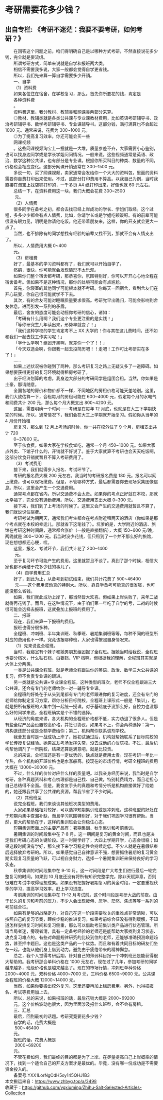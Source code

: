 # 考研需要花多少钱？  
## 出自专栏: 《考研不迷茫：我要不要考研，如何考研？》  
&emsp;&emsp;在回答这个问题之前，咱们得明确自己是以哪种方式考研，不然直接说花多少钱，完全就是耍流氓。  
&emsp;&emsp;所谓考研方式，简单来说就是自学和报班两大类。  
&emsp;&emsp;相信不需要我多说，大家一般都会觉得自学更省钱。   
&emsp;&emsp;所以，我们先来算一算自学需要多少开销。  
&emsp;&emsp;一、自学  
&emsp;&emsp;（1）资料费  
&emsp;&emsp;如果各位住在宿舍，在学校复习，那么，首先你所要花的钱，肯定是  
&emsp;&emsp;各种资料费  
&emsp;&emsp;。  
&emsp;&emsp;资料费这里，我分教材、教辅类和网课类两部分来算。  
&emsp;&emsp;◎教材、教辅类就是各类公共课与专业课教材费用，比如英语考研辅导书、政治考研辅导书、数学考研辅导书、专业课辅导书。这部分钱，满打满算也不会超过 1000 元。通常来说，花费为 300~1000 元。  
&emsp;&emsp;◎为了提高复习效率，你还可能会买一些  
&emsp;&emsp;网课视频  
&emsp;&emsp;。这些网课视频淘宝上一搜就是一大堆，质量参差不齐，大家需要小心鉴别，也可以找身边同学或是学长学姐问问情况。一般来说，这些视频通常是英语、政治、数学这种公共课，也有部分是专业课。根据你所买科目的种类、数量的不同，价格也会相应变化。这部分网课开销通常在 300~1500 元。  
&emsp;&emsp;多说一句，买了网课视频，卖家通常会发给你一个大大的资料包，里面的资料需要你自费打印出来使用。不过，这部分打印费用不算高。以我自己为例，当时我直接在淘宝上找店铺打印的，一千多页 A4 纸打印出来，好像也就 60 元左右。  
&emsp;&emsp;总结一下，在资料费用这一块，我们大概会花费 300~2500  
&emsp;&emsp; 元。  
&emsp;&emsp;（2）人情费  
&emsp;&emsp;很多同学在备考之初，都会去找已经上岸成功的学长、学姐们取经。这个过程，多多少少都会有点人情费，比如，你请学长或是学姐吃顿饭呀。有的前辈可能很没有眼力见，明明是你请他吃饭，他还带着朋友来，这样，你的开支就会更大一点了。  
&emsp;&emsp;当然，也不排除有的同学想找有经验的前辈又找不到，那就不会有人情支出了。  
&emsp;&emsp;所以，人情费用大概 0~400   
&emsp;&emsp;元。  
&emsp;&emsp;（3）房租费  
&emsp;&emsp;好了，最基本的学习资料都有了，我们就可以开始自学了。  
&emsp;&emsp;然鹅，很快，你可能就会发现情形不太乐观。  
&emsp;&emsp;如果你们整个宿舍都考研，那恭喜你，氛围特别好，你可以开开心心地全程在宿舍备考。但如果不是这种情况，那你的处境可能会有点尴尬。  
&emsp;&emsp;首先，你寝室的其他同学可能根本就不考研。你每天一回宿舍，看到舍友们在开心玩耍，你自己很可能就学不下去。  
&emsp;&emsp;其次，有的舍友可能对睡眠质量要求很高。考研党早出晚归，可能会影响到舍友休息，进而引发一系列的矛盾。  
&emsp;&emsp;最后，舍友的态度可能会动摇你考研的信心，诸如：  
&emsp;&emsp;「考研有什么用啊？我们这个专业更注重的是实践！」  
&emsp;&emsp;「等你研究生几年读出来，形势早就变了！」  
&emsp;&emsp;「我们这种学校的学生肯定考不上 XX 大学的！你与其在这儿费时间，还不如和我们一起去找工作实习呢！」  
&emsp;&emsp;「学什么学啊？组团开黑啊，就差你一个了！！」  
&emsp;&emsp;「今天双选会啊，你跟我一起去投简历吧！！走吧！工作可比考研实在多了！」  
&emsp;&emsp;……  
&emsp;&emsp;如果上述状况被你碰到了两种，那么考研复习之路上无疑又多了一道障碍。如果想要获得更好的复习环境就得租房考研了。  
&emsp;&emsp;出于经济划算的考虑，我身边大部分的考研同学是组团合租。当然，你如果是土豪，那请随意。  
&emsp;&emsp;全国各地的房价和物价都不一样，不同地区的房租价格可能天差地别。这里，我们大致估算一下，合租每月的房租可能在 600~4000 元，假定每个月的水电气和网费共计 200 元，那么每个月大概支出 800~4200 元。  
&emsp;&emsp;这里，需要明确一个时间——考研是在每年 12 月底，也就是在大三下学期快完的时候。所以，通常情况下，我们会在大三上学期就开始复习。假如你从当年的 4 月份开始租  
&emsp;&emsp;房复习，那么到 12 月上考场的时候，你一共在校外住了 9 个月，房租支出共计 720  
&emsp;&emsp;0~37800 元。  
&emsp;&emsp;至于伙食费，如果大家在学校食堂吃，通常一个月 450~1000 元。如果大家点外卖、下馆子什么的，开销就不好说了。鉴于大家就算不考研也会天天吃饭啊，这部分饮食开销就暂且不算入考研费用了。  
&emsp;&emsp;（3）考试费用  
&emsp;&emsp;接下来，我们就得步入报名、考试环节了。  
&emsp;&emsp;考研的报名费大概 200 元左右。我当时的考研报名费是 180 元。报名可以网上缴费，也可以现场缴费。但是，不管哪种方式，最后都需要你去现场采集图像信息。所以，这里会产生一个交通费用。  
&emsp;&emsp;通常考点都在省内，所以交通费不会太贵。如果你的考点正好就在本校，那就太幸福了，完全没有通勤费用。所以，交通费用支出大概 0~300 元。  
&emsp;&emsp;接下来，我们到了上考场的时候了。这里又会产生的交通费用就暂且不算了，我们就说说住宿费。  
&emsp;&emsp;考研考试为期两天，通常我们考生都会在考点附近租两天的酒店（你如果是那个考点就在本校的幸运儿，那就省下这笔钱了）。坑爹的是，大学附近的酒店、旅馆在考研这种时间段，通常都会涨价（一般是直接翻倍），大概 150~600 元/晚，两晚就是 300~1200 元。我当时没少花钱，但只租到了一个并不那么好的旅馆，现在想想都还心梗，哎。  
&emsp;&emsp;这里，报名、考试环节，我们共计花了 200~1400  
&emsp;&emsp; 元。  
&emsp;&emsp;至于复习环节可能产生的费用，这里就暂且不谈了。真到了那个时候，相信大家也都不纠结于花多少钱的事儿了。  
&emsp;&emsp;（4）自学费用汇总  
&emsp;&emsp;好了，到此为止，从备考到初试结束，我们共计花费了 500~46400  
&emsp;&emsp; 元——这个费用波动真的特别大。所以，靠自学备考可能真的很省钱，也可能没那么省钱。  
&emsp;&emsp;如果，我们就此成功上岸了，那当然皆大欢喜。但如果上岸失败了，来年二战就得再花钱了。而且，在这种情况下，由于咱们第一年吃了自学的亏，二战的时候很可能会选择去报班，这就叠加上报班的费用了。  
&emsp;&emsp;二、报班  
&emsp;&emsp;现在，我们来算一下报班的费用。  
&emsp;&emsp;报班也得分很多种。  
&emsp;&emsp;全程班、冲刺班、半年集训班、秋季班、暑期集训班等等，每种不同的班型所对应的费用也不一样。究竟该报哪种班，大家也得按照自身情况来。  
&emsp;&emsp;（1）先来说说全程班。  
&emsp;&emsp;当时，我寝室有个妹子和她男朋友组团报了全程班。据她当时给我说，全程班也要分档次，什么钻石档、白银铛、VIP 档啊。但根据我的理解，全程班其实就是大体上分两类。  
&emsp;&emsp;一类是公共课全程班，就是老师全程跟进你的英语、政治、数学三大公共课的复习，但不负责专业课的跟进。  
&emsp;&emsp;另一类就是公共课+专业课全程班，这种类型的班次，老师不仅全程跟进三大公共课，还会有专门的老师给你一对一辅导专业课。  
&emsp;&emsp;全程班的好处在于从头到尾都有专门的老师跟进你的复习进度，还会有专门的老师给你制定复习方案，帮你分析目标院校。全程班上课形式一般是「集训」，也就是把所有报班的人集中到一起统一授课。对于基础底子没那么好，自控力也没那么好的同学来说，全程班确实是个不错的选择。  
&emsp;&emsp;从经济的角度来讲，各大机构的全程班价格都不低，实力劝退了很多人。但是有些全程产品会设置较高价格，并签订协议，如果考不上，你会两种选择：第一，机构退还部分或是全额学费给你；第二，机构帮你联系调剂学校。  
&emsp;&emsp;我舍友当时是一战成功上岸了，她初试通过后，机构就帮她联系了目标院校的学长传授复试经验。她男盆友考场发挥失常，没去成他的心仪院校。不过，最后机构帮他调剂了一所院校，结果还算是满意吧，就是比较贵。  
&emsp;&emsp;总的来说，全程班还是有一定优势的，缺点就是费用太贵。现在考研一年比一年热，各个机构的开班价格也是水涨船高。按现在的市场行情，考研全程班的费用大概在 13000~30000 元。  
&emsp;&emsp;不过，什么样的价位对应什么样的质量吧。以我亲身经历来说，我当时是自学考研，各种真题资料和考点梳理都是自己找、自己做，特别耗费精力，而且老担心自己总结得不全面。但是，我舍友手头的真题和考情分析是机构直接做好了给她的，她还跟我共享了公共课的资源，帮我节省了不少时间。  
&emsp;&emsp;（2）其他班型  
&emsp;&emsp;说完全程班，我们来谈谈其他班次类型的费用。  
&emsp;&emsp;大家如果基础相对较好，可以选择短期集训班或是冲刺班。这种班型的好处在于短期内集中查漏补缺，而且学习氛围特别好，对于我们巩固学习很有帮助。当然，更大的帮助在于，这样的集训班会让你稳住心态。  
&emsp;&emsp;短期集训市面上的主要产品有：暑期集训、秋季集训和考前集训。  
&emsp;&emsp;暑期集训的时间段集中在 7-8 月。这一期间是复习的黄金时间，而且也是决定我们考研心态的关键阶段。这一时期学好了，大四上学期开学，心态会很稳；如果这段时间没有学好，那么接下来学习稳定性会持续走低。不少人就是在暑假结束后选择放弃考研的。所以，如果感觉自己自律意识不强，想要抓住暑期的复习黄金期实现复习质量的飞跃，可以视自身财力，选择一个暑期集训班来保持良好的学习状态。  
&emsp;&emsp;秋季集训的时间段集中在 9-10 月。这一时间段是广大考生们进行最后一轮完整复习的时间。如果到 10 月底还没有将所有知识完整学完，除非天赋异禀，否则很难在考试中取得理想成果。如果没有把握好暑期复习的黄金时段，一定要重视秋季的学习，提高学习效率，赶上学习进度。  
&emsp;&emsp;考前集训的时间段集中在 11-12 月考试前。这个时间段是考研大战的前夜。由于长久的复习和考前的压力，不少人会出现疲倦、厌学、茫然、焦虑等等一系列的考前综合征。  
&emsp;&emsp;如果有足够的战略定力，对自己在这一阶段需要攻关的重难点非常清晰，可以按照自己的复习节奏，蹄疾步稳的推进复习。如果考前综合征没有得到缓解，不知道怎样安排复习时间和复习侧重，那么可以借助考前集训类产品进行状态管理。所谓当局者迷，旁观者清，具有一定备考经验的老师还是能帮助大家找到复习状态、攻克复习难点的。有些对命题规律研究的比较到位的老师，还能够准确预测命题趋势，甚至押中题目。这也是这类产品的一个优势。而且和有着共同目标的研友们坐在一起，也能从他们身上借到动力，避免由于疲倦带来的精神懈怠。  
&emsp;&emsp;总之，我个人觉得考研后期，针对自己的薄弱科目报一个冲刺班还是能获得很大帮助的。我考研那会单科价格在 1000 元左右，现在过了几年，参加考研的同学越来越多，班级价格也是越来越高了。现在的市场行情，冲刺班单科价格 2000~4000 元，双科价格 4000~7000 元，三科价格 6500~9000 元。公共课全程班的价格大概 12000~14000 元。  
&emsp;&emsp;当然，如果你要搬出校外复习，这里还要再加上租房费用。另外，也得把报名、考试等费用加上去。  
&emsp;&emsp;所以，总的来说，如果报班的话，最后花销大概是 2000~69200   
&emsp;&emsp;元。这个价格波动也很大，因为里面涉及报什么班型，会不会有房租。  
&emsp;&emsp;三、汇总  
&emsp;&emsp;最后，回到最初的话题。考研究竟要花多少钱？  
&emsp;&emsp;自学的话，花费大概是  
&emsp;&emsp; 500~46400   
&emsp;&emsp;元。  
&emsp;&emsp;报班的话，花费大概是  
&emsp;&emsp; 2000~69200   
&emsp;&emsp;元。  
&emsp;&emsp;不管花费如何，我们最终的目的都是为了上岸。在尽量提高自己上岸概率的情况下，找到一个适合自己的开支方案才是最优的。毕竟，没有哪一份成功是不需要资金投入的。  
&emsp;&emsp;备案号:YXX1LorNgOdH5oy145QHJ1B3  
本文搬运来自：https://www.zhbyg.top/a/3498  
 收藏于：https://github.com/ygxiuming/Zhihu-Salt-Selected-Articles-Collection